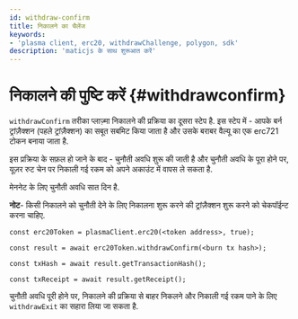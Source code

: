```yaml
---
id: withdraw-confirm
title: निकालने का चैलेंज
keywords:
- 'plasma client, erc20, withdrawChallenge, polygon, sdk'
description: 'maticjs के साथ शुरूआत करें'
---
```


# निकालने की पुष्टि करें {#withdrawconfirm}

`withdrawConfirm` तरीका प्लाज़्मा निकालने की प्रक्रिया का दूसरा स्टेप है. इस स्टेप में - आपके बर्न ट्रांज़ैक्शन (पहले ट्रांज़ैक्शन) का सबूत सबमिट किया जाता है और उसके बराबर वैल्यू का एक erc721 टोकन बनाया जाता है.

इस प्रक्रिया के सफ़ल हो जाने के बाद - चुनौती अवधि शुरू की जाती है और चुनौती अवधि के पूरा होने पर, यूज़र रुट चेन पर निकाली गई रकम को अपने अकाउंट में वापस ले सकता है.

मेननेट के लिए चुनौती अवधि सात दिन है.

**नोट**- किसी निकालने को चुनौती देने के लिए निकालना शुरू करने की ट्रांज़ैक्शन शुरू करने को चेकपॉईन्ट करना चाहिए.

```
const erc20Token = plasmaClient.erc20(<token address>, true);

const result = await erc20Token.withdrawConfirm(<burn tx hash>);

const txHash = await result.getTransactionHash();

const txReceipt = await result.getReceipt();

```

चुनौती अवधि पूरी होने पर, निकालने की प्रक्रिया से बाहर निकलने और निकाली गई रकम पाने के लिए `withdrawExit` का सहारा लिया जा सकता है.
